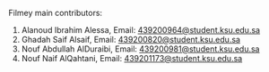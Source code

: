 Filmey main contributors:
1. Alanoud Ibrahim Alessa, Email: 439200964@student.ksu.edu.sa 
2. Ghadah Saif Alsaif, Email: 439200820@student.ksu.edu.sa 
3. Nouf Abdullah AlDuraibi, Email: 439200981@student.ksu.edu.sa 
4. Nouf Naif AlQahtani, Email: 439201173@student.ksu.edu.sa 
